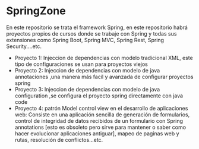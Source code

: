 # SpringZone
En este repositorio se trata el framework Spring, en este repositorio habrá proyectos propios de cursos donde se trabaje con Spring y todas sus extensiones como Spring Boot, Spring MVC, Spring Rest, Spring Security....etc. 

<ul> 
  <li>Proyecto 1: Injeccion de dependencias con modelo tradicional XML, este tipo de configuraciones se usan para proyectos viejos </li>
  <li>Proyecto 2: Injeccion de dependencias con modelo de java annotaciones ,una manera más facíl y avanzada de configurar proyectos spring </li>
  <li>Proyecto 3: Injeccion de dependencias con modelo de java configuration ,se configura el proyecto spring directamente con java code </li>
  <li>Proyecto 4: patrón Model control view en el desarrollo de aplicaciones web: Consiste en una aplicación sencilla de generación de formularios, control de integridad de datos 
  recibidos de un formulario con Spring annotations [esto es obsoleto pero sirve para mantener o saber como hacer evolucionar aplicaciones antiguar], mapeo de paginas web y rutas, 
  resolución de conflictos...etc.</li>
</ul>
